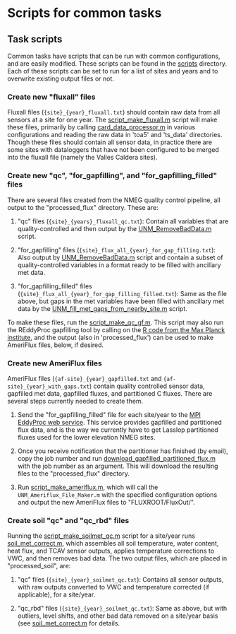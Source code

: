# Scripts for common tasks

## Task scripts

Common tasks have scripts that can be run with common configurations, and are easily modified. These scripts can be found in the [scripts](scripts/) directory. Each of these scripts can be set to run for a list of sites and years and to overwrite existing output files or not.

### Create new "fluxall" files

Fluxall files (`{site}_{year}_fluxall.txt`) should contain raw data from all sensors at a site for one year. The [script_make_fluxall.m](/scripts/script_make_fluxall.m) script will make these files, primarily by calling [card_data_processor.m](card_data_processor.m) in various configurations and reading the raw data in 'toa5' and 'ts_data' directories. Though these files should contain all sensor data, in practice there are some sites with dataloggers that have not been configured to be merged into the fluxall file (namely the Valles Caldera sites).

### Create new "qc", "for_gapfilling", and "for_gapfilling_filled" files

There are several files created from the NMEG quality control pipeline, all output to the "processed_flux" directory. These are:

1. "qc" files (`{site}_{years}_fluxall_qc.txt`): Contain all variables that are quality-controlled and then output by the [UNM_RemoveBadData.m](UNM_RemoveBadData.m) script.

2. "for_gapfilling" files (`{site}_flux_all_{year}_for_gap_filling.txt`): Also output by [UNM_RemoveBadData.m](UNM_RemoveBadData.m) script and contain a subset of quality-controlled variables in a format ready to be filled with ancillary met data.

3. "for_gapfilling_filled" files (`{site}_flux_all_{year}_for_gap_filling_filled.txt`): Same as the file above, but gaps in the met variables have been filled with ancillary met data by the [UNM_fill_met_gaps_from_nearby_site.m](UNM_fill_met_gaps_from_nearby_site.m) script.

To make these files, run the [script_make_qc_gf.m](/scripts/script_make_qc_gf.m). This script may also run the REddyProc gapfilling tool by calling on the [R code from the Max Planck institute](https://www.bgc-jena.mpg.de/bgi/index.php/Services/REddyProcWebRPackage), and the output (also in 'processed_flux') can be used to make AmeriFlux files, below, if desired.

### Create new AmeriFlux files

AmeriFlux files (`{af-site}_{year}_gapfilled.txt` and `{af-site}_{year}_with_gaps.txt`) contain quality controlled sensor data, gapfilled met data, gapfilled fluxes, and partitioned C fluxes. There are several steps currently needed to create them.

1. Send the "for_gapfilling_filled" file for each site/year to the [MPI EddyProc web service](http://www.bgc-jena.mpg.de/~MDIwork/eddyproc/upload.php). This service provides gapfilled and partitioned flux data, and is the way we currently have to get Lasslop partitioned fluxes used for the lower elevation NMEG sites.

2. Once you receive notification that the partitioner has finished (by email), copy the job number and run [download_gapfilled_partitioned_flux.m](/retrieve_card_data/download_gapfilled_partitioned_flux.m) with the job number as an argument. This will download the resulting files to the "processed_flux" directory.

3. Run [script_make_ameriflux.m](/scripts/script_make_ameriflux.m), which will call the `UNM_Ameriflux_File_Maker.m` with the specified configuration options and output the new AmeriFlux files to "FLUXROOT/FluxOut/".

### Create soil "qc" and "qc_rbd" files

Running the [script_make_soilmet_qc.m](/scripts/script_make_soilmet_qc.m) script for a site/year runs [soil_met_correct.m](soil_met_correct.m), which assembles all soil temperature, water content, heat flux, and TCAV sensor outputs, applies temperature corrections to VWC, and then removes bad data. The two output files, which are placed in "processed_soil", are:

1. "qc" files (`{site}_{year}_soilmet_qc.txt`): Contains all sensor outputs, with raw outputs converted to VWC and temperature corrected (if applicable), for a site/year.

2. "qc_rbd" files (`{site}_{year}_soilmet_qc.txt`): Same as above, but with outliers, level shifts, and other bad data removed on a site/year basis (see [soil_met_correct.m](soil_met_correct.m) for details.
